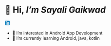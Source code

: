 # 👋 Hi, *I’m Sayali Gaikwad*

[![LinkedIn Logo](linkedin.png)](https://www.linkedin.com/in/sayali-gaikwad-897b5580)


- 👀 I’m interested in Android App Development
- 🌱 I’m currently learning Android, java, kotlin


<!---
EvolvingLearner/EvolvingLearner is a ✨ special ✨ repository because its `README.md` (this file) appears on your GitHub profile.
You can click the Preview link to take a look at your changes.
--->
